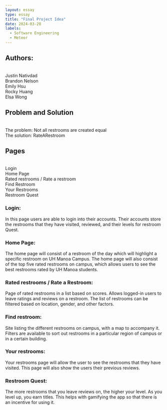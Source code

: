 ```yaml
---
layout: essay
type: essay
title: "Final Project Idea"
date: 2024-03-28
labels:
  - Software Engineering
  - Meteor
---
```


## Authors:
</br> Justin Nativdad
</br>Brandon Nelson
</br>Emily Hsu
</br>Rocky Huang
</br>Elsa Wong

## Problem and Solution
</br> The problem: Not all restrooms are created equal
</br> The solution: RateARestroom

## Pages 
</br> Login
</br> Home Page
</br> Rated restrooms / Rate a restroom
</br> Find Restroom
</br> Your Restrooms
</br> Restroom Quest

### Login:
In this page users are able to login into their accounts. Their accounts store the restrooms that they have visited, reviewed, and their levels for restroom Quest. 

### Home Page: 
The home page will consist of a restroom of the day which will highlight a specific restroom on UH Manoa Campus. The home page will also consist of the top five rated restrooms on campus, which allows users to see the best restrooms rated by UH Manoa students. 

### Rated restrooms / Rate a Restroom:
Page of rated restrooms in a list based on scores. 
Allows logged-in users to leave ratings and reviews on a restroom. 
The list of restrooms can be filtered based on location, gender, and other factors. 

### Find restroom:
Site listing the different restrooms on campus, with a map to accompany it. Filters are available to sort out restrooms in a particular region of campus or in a certain building. 

### Your restrooms:
Your restrooms page will allow the user to see the restrooms that they have visited. This page will also show the users their previous reviews.


### Restroom Quest:
The more restrooms that you leave reviews on, the higher your level. As you level up, you earn titles. This helps with gamifying the app so that there is an incentive for using it.

